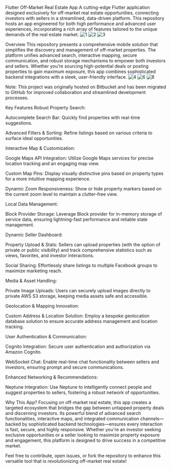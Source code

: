 Flutter Off-Market Real Estate App
A cutting-edge Flutter application designed exclusively for off-market real estate opportunities, connecting investors with sellers in a streamlined, data-driven platform. This repository hosts an app engineered for both high performance and advanced user experiences, incorporating a rich array of features tailored to the unique demands of the real estate market.
![1](https://github.com/user-attachments/assets/e2b865c2-70f3-4b47-920a-9b29e8953f1a)
![2](https://github.com/user-attachments/assets/9dff6765-163d-4309-a607-229fdc4e0b57)
![3](https://github.com/user-attachments/assets/143353a6-e15b-463a-98f7-b7311bb57e4f)

Overview
This repository presents a comprehensive mobile solution that simplifies the discovery and management of off-market properties. The platform unifies advanced search, interactive mapping, secure communication, and robust storage mechanisms to empower both investors and sellers. Whether you’re sourcing high-potential deals or posting properties to gain maximum exposure, this app combines sophisticated backend integrations with a sleek, user-friendly interface.
![4](https://github.com/user-attachments/assets/68bfd564-63e6-44ac-bd2a-06da7173d1f1)
![6](https://github.com/user-attachments/assets/25dbf61b-2376-44f5-a9c7-b8aca107a517)
![8](https://github.com/user-attachments/assets/0654616f-4c7a-4f5c-9da4-ac1d55deabdd)

Note: This project was originally hosted on Bitbucket and has been migrated to GitHub for improved collaboration and streamlined development processes.

Key Features
Robust Property Search:

Autocomplete Search Bar: Quickly find properties with real-time suggestions.

Advanced Filters & Sorting: Refine listings based on various criteria to surface ideal opportunities.

Interactive Map & Customization:

Google Maps API Integration: Utilize Google Maps services for precise location tracking and an engaging map view.

Custom Map Pins: Display visually distinctive pins based on property types for a more intuitive mapping experience.

Dynamic Zoom Responsiveness: Show or hide property markers based on the current zoom level to maintain a clutter-free view.

Local Data Management:

Block Provider Storage: Leverage Block provider for in-memory storage of service data, ensuring lightning-fast performance and reliable state management.

Dynamic Seller Dashboard:

Property Upload & Stats: Sellers can upload properties (with the option of private or public visibility) and track comprehensive statistics such as views, favorites, and investor interactions.

Social Sharing: Effortlessly share listings to multiple Facebook groups to maximize marketing reach.

Media & Asset Handling:

Private Image Uploads: Users can securely upload images directly to private AWS S3 storage, keeping media assets safe and accessible.

Geolocation & Mapping Innovation:

Custom Address & Location Solution: Employ a bespoke geolocation database solution to ensure accurate address management and location tracking.

User Authentication & Communication:

Cognito Integration: Secure user authentication and authorization via Amazon Cognito.

WebSocket Chat: Enable real-time chat functionality between sellers and investors, ensuring prompt and secure communications.

Enhanced Networking & Recommendations:

Neptune Integration: Use Neptune to intelligently connect people and suggest properties to sellers, fostering a robust network of opportunities.

Why This App?
Focusing on off-market real estate, this app creates a targeted ecosystem that bridges the gap between untapped property deals and discerning investors. Its powerful blend of advanced search functionalities, interactive maps, and integrated communication channels—backed by sophisticated backend technologies—ensures every interaction is fast, secure, and highly responsive. Whether you're an investor seeking exclusive opportunities or a seller looking to maximize property exposure and engagement, this platform is designed to drive success in a competitive market.

Feel free to contribute, open issues, or fork the repository to enhance this versatile tool that is revolutionizing off-market real estate!
